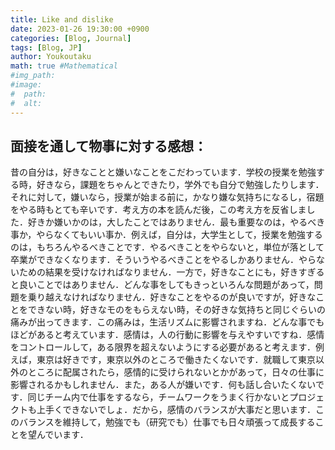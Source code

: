 ```yaml
---
title: Like and dislike
date: 2023-01-26 19:30:00 +0900
categories: [Blog, Journal]
tags: [Blog, JP]
author: Youkoutaku
math: true #Mathematical
#img_path:
#image:
#  path: 
#  alt:
---
```


## 面接を通して物事に対する感想：
昔の自分は，好きなことと嫌いなことをこだわっています．学校の授業を勉強する時，好きなら，課題をちゃんとできたり，学外でも自分で勉強したりします．それに対して，嫌いなら，授業が始まる前に，かなり嫌な気持ちになるし，宿題をやる時もとても辛いです．考え方の本を読んだ後，この考え方を反省しました．好きか嫌いかのは，大したことではありません．最も重要なのは，やるべき事か，やらなくてもいい事か．例えば，自分は，大学生として，授業を勉強するのは，もちろんやるべきことです．やるべきことをやらないと，単位が落として卒業ができなくなります．そういうやるべきことをやるしかありません．やらないための結果を受けなければなりません．一方で，好きなことにも，好きすぎると良いことではありません．どんな事をしてもきっといろんな問題があって，問題を乗り越えなければなりません．好きなことをやるのが良いですが，好きなことをできない時，好きなモのをもらえない時，その好きな気持ちと同じぐらいの痛みが出ってきます．この痛みは，生活リズムに影響されますね．どんな事でもほどがあると考えています．感情は，人の行動に影響を与えやすいですね．感情をコントロールして，ある限界を超えないようにする必要があると考えます．例えば，東京は好きです，東京以外のところで働きたくないです．就職して東京以外のところに配属されたら，感情的に受けられないとかがあって，日々の仕事に影響されるかもしれません．また，ある人が嫌いです．何も話し合いたくないです．同じチーム内で仕事をするなら，チームワークをうまく行かないとプロジェクトも上手くできないでしょ．だから，感情のバランスが大事だと思います．このバランスを維持して，勉強でも（研究でも）仕事でも日々頑張って成長することを望んでいます．